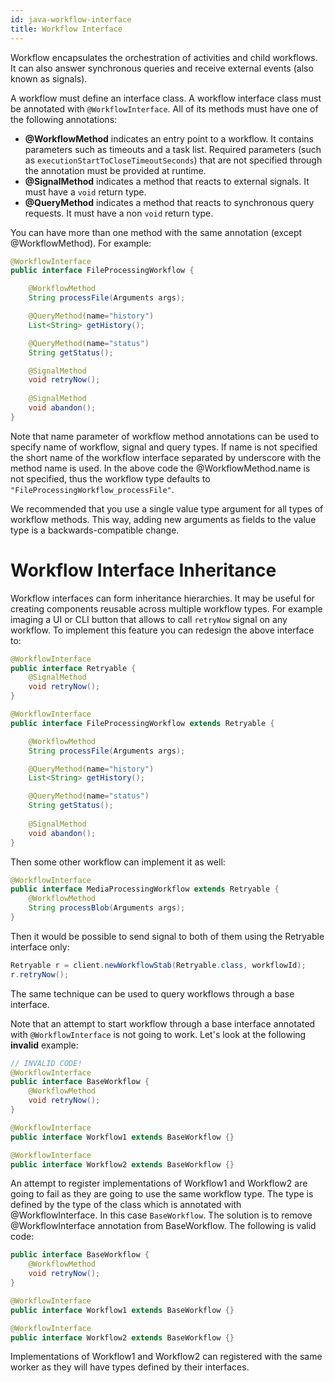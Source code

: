 ```yaml
---
id: java-workflow-interface
title: Workflow Interface
---
```


Workflow encapsulates the orchestration of activities and child workflows.
It can also answer synchronous queries and receive external events (also known as signals).

A workflow must define an interface class. A workflow interface class must be annotated with `@WorkflowInterface`. 
All of its methods must have one of the following annotations:

- **@WorkflowMethod** indicates an entry point to a workflow. It contains parameters such as timeouts and a task list.
  Required parameters (such as `executionStartToCloseTimeoutSeconds`) that are not specified through the annotation must be provided at runtime.
- **@SignalMethod** indicates a method that reacts to external signals. It must have a `void` return type.
- **@QueryMethod** indicates a method that reacts to synchronous query requests. It must have a non `void` return type.

You can have more than one method with the same annotation (except @WorkflowMethod). For example:
```java
@WorkflowInterface
public interface FileProcessingWorkflow {

    @WorkflowMethod
    String processFile(Arguments args);

    @QueryMethod(name="history")
    List<String> getHistory();

    @QueryMethod(name="status")
    String getStatus();

    @SignalMethod
    void retryNow();
    
    @SignalMethod
    void abandon();
}
```
Note that name parameter of workflow method annotations can be used to specify name of workflow, signal and query types. 
If name is not specified the short name of the workflow interface separated by underscore with the method name is used. 
In the above code the @WorkflowMethod.name is not specified, thus the workflow type defaults to `"FileProcessingWorkflow_processFile"`.

We recommended that you use a single value type argument for all types of workflow methods. 
This way, adding new arguments as fields to the value type is a backwards-compatible change.

# Workflow Interface Inheritance

Workflow interfaces can form inheritance hierarchies. It may be useful for creating components reusable across multiple
workflow types. For example imaging a UI or CLI button that allows to call `retryNow` signal on any workflow. To implement
this feature you can redesign the above interface to:
```java
@WorkflowInterface
public interface Retryable {
    @SignalMethod
    void retryNow();
}

@WorkflowInterface
public interface FileProcessingWorkflow extends Retryable {

    @WorkflowMethod
    String processFile(Arguments args);

    @QueryMethod(name="history")
    List<String> getHistory();

    @QueryMethod(name="status")
    String getStatus();
   
    @SignalMethod
    void abandon();
}
```
Then some other workflow can implement it as well:
```java
@WorkflowInterface
public interface MediaProcessingWorkflow extends Retryable {
    @WorkflowMethod
    String processBlob(Arguments args);
}
```
Then it would be possible to send signal to both of them using the Retryable interface only:
```java
Retryable r = client.newWorkflowStab(Retryable.class, workflowId);
r.retryNow();
```
The same technique can be used to query workflows through a base interface.

Note that an attempt to start workflow through a base interface annotated with `@WorkflowInterface` is not going to work. 
Let's look at the following **invalid** example:
```java
// INVALID CODE!
@WorkflowInterface
public interface BaseWorkflow {
    @WorkflowMethod
    void retryNow();
}

@WorkflowInterface
public interface Workflow1 extends BaseWorkflow {}

@WorkflowInterface
public interface Workflow2 extends BaseWorkflow {}
```
An attempt to register implementations of Workflow1 and Workflow2 are going to fail as they are going to use the same
workflow type. The type is defined by the type of the class which is annotated with @WorkflowInterface. In this case `BaseWorkflow`.
The solution is to remove @WorkflowInterface annotation from BaseWorkflow. The following is valid code:
```java
public interface BaseWorkflow {
    @WorkflowMethod
    void retryNow();
}

@WorkflowInterface
public interface Workflow1 extends BaseWorkflow {}

@WorkflowInterface
public interface Workflow2 extends BaseWorkflow {}
```
Implementations of Workflow1 and Workflow2 can registered with the same worker as they will have types defined by their interfaces.
